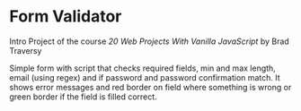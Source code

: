 # Form Validator
Intro Project of the course _20 Web Projects With Vanilla JavaScript_ by Brad Traversy

Simple form with script that checks required fields, min and max length, email (using regex) and if password and password confirmation match.
It shows error messages and red border on field where something is wrong or green border if the field is filled correct.
